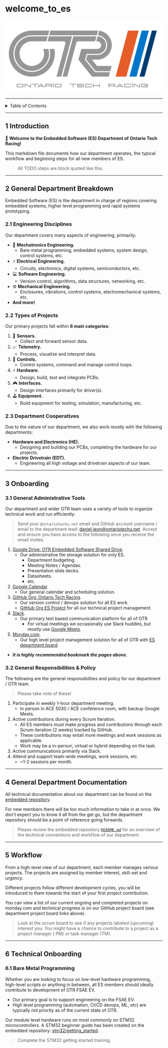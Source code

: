 # welcome_to_es

![OTR Logo.png](OTR%20Logo.png)

---

<details markdown="1">
  <summary>Table of Contents</summary>

- [1 Introduction](#1-introduction)
- [2 General Department Breakdown](#2-general-department-breakdown)
    - [2.1 Engineering Disciplines](#21-engineering-disciplines)
    - [2.2 Types of Projects](#22-types-of-projects)
    - [2.3 Department Cooperatives](#23-department-cooperatives)
- [3 Onboarding](#3-onboarding)
    - [3.1 General Administrative Tools](#31-general-administrative-tools)
    - [3.2 General Responsibilities & Policy](#32-general-responsibilities--policy)
- [4 General Department Documentation](#4-general-department-documentation)
- [5 Workflow](#5-workflow)
- [6 Technical Onboarding](#6-technical-onboarding)
    - [6.1 Bare Metal Programming](#61-bare-metal-programming)

</details>

---

## 1 Introduction

👋 **Welcome to the Embedded Software (ES) Department of Ontario Tech Racing!**

This markdown file documents how our department operates, the typical workflow
and beginning steps for all new members of ES.

> All TODO steps are block quoted like this.

---

## 2 General Department Breakdown

Embedded Software (ES) is the department in charge of regions covering embedded
systems, higher level programming and rapid systems prototyping.

### 2.1 Engineering Disciplines

Our department covers many aspects of engineering, primarily:

- 🤖 **Mechatronics Engineering.**
    - Bare metal programming, embedded systems, system design, control systems,
      etc.
- ⚡ **Electrical Engineering.**
    - Circuits, electronics, digital systems, semiconductors, etc.
- 💻 **Software Engineering.**
    - Version control, algorithms, data structures, networking, etc.
- ⚙️ **Mechanical Engineering.**
    - Enclosures, vibrations, control systems, electromechanical systems, etc.
- **And more!**

### 2.2 Types of Projects

Our primary projects fall within **6 main categories**:

1. 🔭 **Sensors.**
    - Collect and forward sensor data.
2. 📈 **Telemetry.**
    - Process, visualize and interpret data.
3. 🚀 **Controls.**
    - Control systems, command and manage control loops.
4. ⚡ **Hardware.**
    - Design, build, test and integrate PCBs.
5. 🎮 **Interfaces.**
    - Design interfaces primarily for driver(s).
6. 🕹️ **Equipment.**
    - Build equipment for testing, simulation, manufacturing, etc.

### 2.3 Department Cooperatives

Due to the nature of our department, we also work mostly with the following
departments:

- **Hardware and Electronics (HE).**
    - Designing and building our PCBs, completing the hardware for our projects.
- **Electric Drivetrain (EDT).**
    - Engineering all high voltage and drivetrain aspects of our team.

---

## 3 Onboarding

### 3.1 General Administrative Tools

Our department and wider OTR team uses a variety of tools to organize technical
work and run efficiently:

> Send your `@ontariotechu.net` email and GitHub account username / email to the
> department
> lead: [daniel.jeon@ontariotechu.net](mailto:daniel.jeon@ontariotechu.net).
> Accept and ensure you have access to the following once you receive the email
> invites.

1. [Google Drive: OTR Embedded Software Shared Drive](https://drive.google.com/drive/u/0/folders/0AHPA2ZoOBCtSUk9PVA).
    - Our administrative file storage solution for only ES.
        - Department budgeting.
        - Meeting Notes / Agendas.
        - Presentation slide decks.
        - Datasheets.
        - etc.
2. [Google Calendar](https://calendar.google.com/).
    - Our general calendar and scheduling solution.
3. [GitHub Org: Ontario Tech Racing](https://github.com/OntarioTechRacing).
    - Our version control / devops solution for all ES work.
    - [GitHub Org ES Project](https://github.com/orgs/OntarioTechRacing/projects/1)
      for all our technical project management.
4. [Slack](https://slack.com/).
    - Our primary text based communication platform for all of OTR
        - For virtual meetings we occasionally use Slack huddles, but mostly
          use [Google Meets](https://meet.google.com/).
5. [Monday.com](https://monday.com/).
    - Our high level project management solution for all of OTR
      with [ES department board](https://ontario-tech-racing.monday.com/boards/3165097442).

- **_It is highly recommended bookmark the pages above._**

### 3.2 General Responsibilities & Policy

The following are the general responsibilities and policy for our department /
OTR team.

> Please take note of these!

1. Participate in weekly 1-hour department meeting.
    - In person in ACE 5030 / ACE conference room, with backup Google Meets.
2. Active contributions during every Scrum Iteration.
    - All ES members must make progress and contributions through each Scrum
      iteration (2 weeks) tracked by GitHub.
    - These contributions may entail more meetings and work sessions as
      applicable.
    - Work may be a in-person, virtual or hybrid depending on the task.
3. Active communications primarily via Slack.
4. Attend and support team-wide meetings, work sessions, etc.
    - ~1-2 sessions per month.

---

## 4 General Department Documentation

All technical documentation about our department can be found on
the [embedded repository](https://github.com/OntarioTechRacing/embedded).

For new members there will be too much information to take in at once. We don't
expect you to know it all from the get go, but the department repository should
be a point of reference going forwards.

> Please review the embedded repository
> [`README.md`](https://github.com/OntarioTechRacing/embedded/blob/main/README.md)
> for an overview of the technical conventions and workflow of our department.

---

## 5 Workflow

From a high-level view of our department, each member manages various projects.
The projects are assigned by member interest, skill-set and urgency.

Different projects follow different development cycles, you will be introduced
to them towards the start of your first project contribution.

You can view a list of our current ongoing and completed projects on
monday.com and technical progress is on our GitHub project board (see department
project board links above).

> Look at the scrum board to see if any projects labeled (upcoming) interest
> you. You might have a chance to contribute to a project as a project manager (
> PM) or task manager (TM).

---

## 6 Technical Onboarding

### 6.1 Bare Metal Programming

Whether you are looking to focus on low-level hardware programming, high-level
scripts or anything in between, all ES members should ideally contribute to
development of OTR FSAE EV.

- Our primary goal is to support engineering on the FSAE EV.
- High level programming (automation, CI/CD devops, ML, etc) are typically not
  priority as of the current state of OTR.

Our module level hardware runs on most commonly on STM32 microcontrollers. A
STM32 beginner guide has been created on the embedded
repository: [stm32/getting_started](https://github.com/OntarioTechRacing/embedded/blob/main/resources/stm32/getting_started.md).

> Complete the STM32 getting started training.
